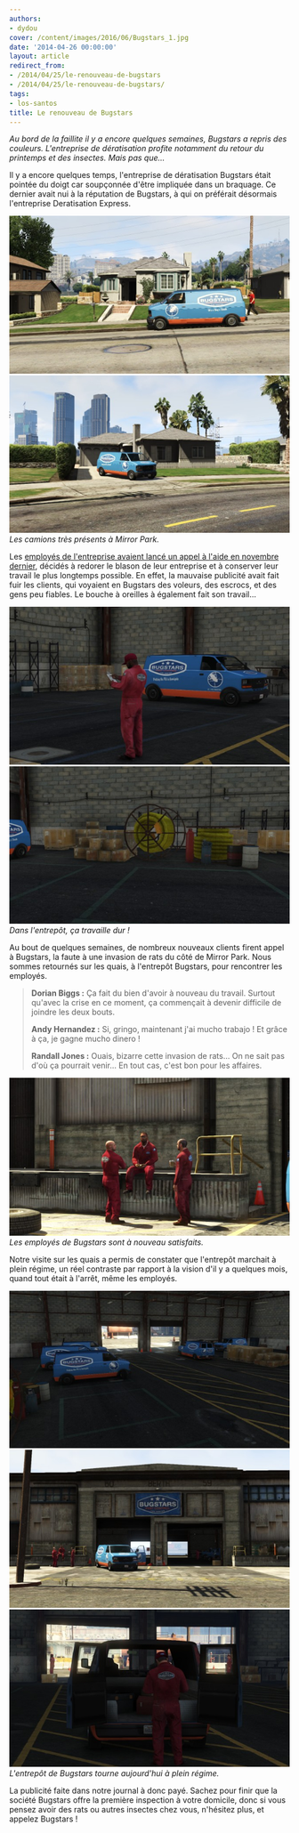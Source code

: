 ```yaml
---
authors:
- dydou
cover: /content/images/2016/06/Bugstars_1.jpg
date: '2014-04-26 00:00:00'
layout: article
redirect_from:
- /2014/04/25/le-renouveau-de-bugstars
- /2014/04/25/le-renouveau-de-bugstars/
tags:
- los-santos
title: Le renouveau de Bugstars
---
```



_Au bord de la faillite il y a encore quelques semaines, Bugstars a repris des couleurs. L'entreprise de dératisation profite notamment du retour du printemps et des insectes. Mais pas que..._

Il y a encore quelques temps, l'entreprise de dératisation Bugstars était pointée du doigt car soupçonnée d'être impliquée dans un braquage. Ce dernier avait nui à la réputation de Bugstars, à qui on préférait désormais l'entreprise Deratisation Express.

![](/content/images/2016/06/Bugstars3_0.jpg)
![Les camions très présents à Mirror Park.](/content/images/2016/06/Bugstars2_1.jpg)
_Les camions très présents à Mirror Park._

Les [employés de l'entreprise avaient lancé un appel à l'aide en novembre dernier](/2013/11/30/bugstars-au-bord-du-depot-de-bilan/), décidés à redorer le blason de leur entreprise et à conserver leur travail le plus longtemps possible. En effet, la mauvaise publicité avait fait fuir les clients, qui voyaient en Bugstars des voleurs, des escrocs, et des gens peu fiables. Le bouche à oreilles à également fait son travail...

![](/content/images/2016/06/Bugstars5_0.jpg)
![Dans l'entrepôt, ça travaille dur !](/content/images/2016/06/Bugstars6_0.jpg)
_Dans l'entrepôt, ça travaille dur !_

Au bout de quelques semaines, de nombreux nouveaux clients firent appel à Bugstars, la faute à une invasion de rats du côté de Mirror Park. Nous sommes retournés sur les quais, à l'entrepôt Bugstars, pour rencontrer les employés.

> **Dorian Biggs :** Ça fait du bien d'avoir à nouveau du travail. Surtout qu'avec la crise en ce moment, ça commençait à devenir difficile de joindre les deux bouts.
> 
> **Andy Hernandez :** Si, gringo, maintenant j'ai mucho trabajo ! Et grâce à ça, je gagne mucho dinero !
> 
> **Randall Jones :** Ouais, bizarre cette invasion de rats... On ne sait pas d'où ça pourrait venir... En tout cas, c'est bon pour les affaires.

![Les employés de Bugstars sont à nouveau satisfaits.](/content/images/2016/06/Bugstars4_0.jpg)
_Les employés de Bugstars sont à nouveau satisfaits._

Notre visite sur les quais a permis de constater que l'entrepôt marchait à plein régime, un réel contraste par rapport à la vision d'il y a quelques mois, quand tout était à l'arrêt, même les employés.

![](/content/images/2016/06/Bugstars7.jpg)
![](/content/images/2016/06/Bugstars_2.jpg)
![L'entrepôt de Bugstars tourne aujourd'hui à plein régime.](/content/images/2016/06/Bugstars8.jpg)
_L'entrepôt de Bugstars tourne aujourd'hui à plein régime._

La publicité faite dans notre journal à donc payé. Sachez pour finir que la société Bugstars offre la première inspection à votre domicile, donc si vous pensez avoir des rats ou autres insectes chez vous, n'hésitez plus, et appelez Bugstars !